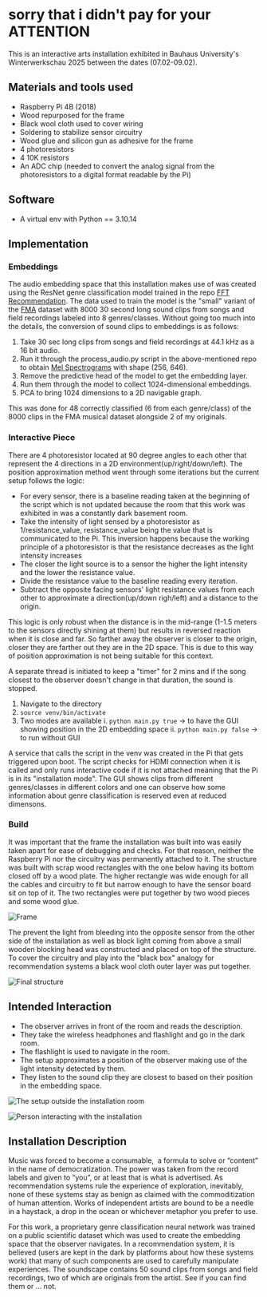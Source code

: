 # sorry that i didn't pay for your ATTENTION
This is an interactive arts installation exhibited in Bauhaus University's Winterwerkschau 2025 between the dates (07.02-09.02). 

## Materials and tools used
- Raspberry Pi 4B (2018)
- Wood repurposed for the frame
- Black wool cloth used to cover wiring 
- Soldering to stabilize sensor circuitry
- Wood glue and silicon gun as adhesive for the frame
- 4 photoresistors
- 4 10K resistors
- An ADC chip (needed to convert the analog signal from the photoresistors to a digital format readable by the Pi)



## Software
- A virtual env with Python == 3.10.14


## Implementation

### Embeddings
The audio embedding space that this installation makes use of was created using the ResNet genre classification model trained in the repo [FFT Recommendation](https://github.com/cemrtkn/FFT_recommendation). The data used to train the model is the "small" variant of the [FMA](https://github.com/mdeff/fma) dataset with 8000 30 second long sound clips from songs and field recordings labeled into 8 genres/classes. Without going too much into the details, the conversion of sound clips to embeddings is as follows:
1. Take 30 sec long clips from songs and field recordings at 44.1 kHz as a 16 bit audio.
2. Run it through the process_audio.py script in the above-mentioned repo to obtain [Mel Spectrograms](https://medium.com/analytics-vidhya/understanding-the-mel-spectrogram-fca2afa2ce53) with shape (256, 646).
3. Remove the predictive head of the model to get the embedding layer.
4. Run them through the model to collect 1024-dimensional embeddings.
5. PCA to bring 1024 dimensions to a 2D navigable graph.

This was done for 48 correctly classified (6 from each genre/class) of the 8000 clips in the FMA musical dataset alongside 2 of my originals.

### Interactive Piece

There are 4 photoresistor located at 90 degree angles to each other that represent the 4 directions in a 2D environment(up/right/down/left). The position approximation method went through some iterations but the current setup follows the logic:
- For every sensor, there is a baseline reading taken at the beginning of the script which is not updated because the room that this work was exhibited in was a constantly dark basement room.
- Take the intensity of light sensed by a photoresistor as 1/resistance_value, resistance_value being the value that is communicated to the Pi. This inversion happens because the working principle of a photoresistor is that the resistance decreases as the light intensity increases
- The closer the light source is to a sensor the higher the light intensity and the lower the resistance value.
- Divide the resistance value to the baseline reading every iteration.
-  Subtract the opposite facing sensors' light resistance values from each other to approximate a direction(up/down righ/left) and a distance to the origin.

This logic is only robust when the distance is in the mid-range (1-1.5 meters to the sensors directly shining at them) but results in reversed reaction when it is close and far. So farther away the observer is closer to the origin, closer they are farther out they are in the 2D space. This is due to this way of position approximation is not being suitable for this context.

A separate thread is initiated to keep a "timer" for 2 mins and if the song closest to the observer doesn't change in that duration, the sound is stopped.

1. Navigate to the directory
2. ```source venv/bin/activate```
3. Two modes are available
    i. ```python main.py true``` -> to have the GUI showing position in the 2D embedding space
    ii. ```python main.py false``` -> to run without GUI

A service that calls the script in the venv was created in the Pi that gets triggered upon boot. The script checks for HDMI connection when it is called and only runs interactive code if it is not attached meaning that the Pi is in its "installation mode". The GUI shows clips from different genres/classes in different colors and one can observe how some information about genre classification is reserved even at reduced dimensons.

### Build
It was important that the frame the installation was built into was easily taken apart for ease of debugging and checks. For that reason, neither the Raspberry Pi nor the circuitry was permanently attached to it. The structure was built with scrap wood rectangles with the one below having its bottom closed off by a wood plate. The higher rectangle was wide enough for all the cables and circuitry to fit but narrow enough to have the sensor board sit on top of it. The two rectangles were put together by two wood pieces and some wood glue. 

![Frame](material/frame.jpg)


The prevent the light from bleeding into the opposite sensor from the other side of the installation as well as block light coming from above a small wooden blocking head was constructed and placed on top of the structure. To cover the circuitry and play into the "black box" analogy for recommendation systems a black wool cloth outer layer was put together.


![Final structure](material/final_structure.jpg)




## Intended Interaction
- The observer arrives in front of the room and reads the description.
- They take the wireless headphones and flashlight and go in the dark room.
- The flashlight is used to navigate in the room.
- The setup approximates a position of the observer making use of the light intensity detected by them.
- They listen to the sound clip they are closest to based on their position in the embedding space.

![The setup outside the installation room](material/outside_the_door.jpg)

![Person interacting with the installation](material/installation_person.gif)



## Installation Description
Music was forced to become a consumable,  a formula to solve or “content” in the name of democratization. The power was taken from the record labels and given to “you”, or at least that is what is advertised. As recommendation systems rule the experience of exploration, inevitably, none of these systems stay as benign as claimed with the commoditization of human attention. Works of independent artists are bound to be a needle in a haystack, a drop in the ocean or whichever metaphor you prefer to use.

For this work, a proprietary genre classification neural network was trained on a public scientific dataset which was used to create the embedding space that the observer navigates. In a recommendation system, it is believed (users are kept in the dark by platforms about how these systems work) that many of such components are used to carefully manipulate experiences. The soundscape contains 50 sound clips from songs and field recordings, two of which are originals from the artist. See if you can find them or … not.
